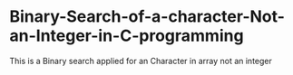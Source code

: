 # Binary-Search-of-a-character-Not-an-Integer-in-C-programming
This is a Binary search applied for an  Character in array not an integer
